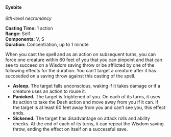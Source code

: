 #### Eyebite
<!-- TODO Check and tag this spell -->
<!-- markdownlint-disable-next-line no-emphasis-as-heading -->
_6th-level necromancy_

**Casting Time:** 1 action \
**Range:** Self \
**Components:** V, S \
**Duration:** Concentration, up to 1 minute

When you cast the spell and as an action on subsequent turns, you can force one creature within 60 feet of you that you can pinpoint and that can see to succeed on a Wisdom saving throw or be afflicted by one of the following effects for the duration.
You can’t target a creature after it has succeeded on a saving throw against this casting of the spell.

- **Asleep.**
  The target falls unconscious, waking if it takes damage or if a creature uses an action to rouse it.
- **Panicked.**
  The target is frightened of you.
  On each of its turns, it uses its action to take the Dash action and move away from you if it can.
  If the target is at least 60 feet away from you and can’t see you, this effect ends.
- **Sickened.**
  The target has disadvantage on attack rolls and ability checks.
  At the end of each of its turns, it can repeat the Wisdom saving throw, ending the effect on itself on a successful save.
